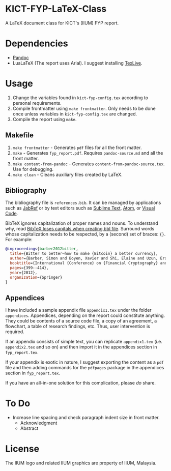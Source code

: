 # KICT-FYP-LaTeX-Class

A LaTeX document class for KICT's (IIUM) FYP report.

# Dependencies

- [Pandoc]
- LuaLaTeX (The report uses Arial). I suggest installing [TexLive].

# Usage

1. Change the variables found in `kict-fyp-config.tex` according to personal requirements.
2. Compile frontmatter using `make frontmatter`. Only needs to be done once unless variables in `kict-fyp-config.tex` are changed.
3. Compile the report using `make`.

## Makefile

1. `make frontmatter` - Generates `pdf` files for all the front matter.
2. `make` - Generates `fyp_report.pdf`. Requires `pandoc-source.md` and all the front matter.
3. `make content-from-pandoc` - Generates `content-from-pandoc-source.tex`. Use for debugging.
4. `make clean` - Cleans auxiliary files created by LaTeX.

## Bibliography

The bibliography file is `references.bib`.
It can be managed by applications such as [JabRef] or by text editors such as [Sublime Text], [Atom], or [Visual Code].

BibTeX ignores capitalization of proper names and nouns.
To understand why, read [BibTeX loses capitals when creating bbl file](https://tex.stackexchange.com/questions/10772/bibtex-loses-capitals-when-creating-bbl-file).
Surround words whose capitalization needs to be respected, by a (second) set of braces: `{}`.
For example: 

```bibtex
@inproceedings{barber2012bitter,
  title={Bitter to better—how to make {Bitcoin} a better currency},
  author={Barber, Simon and Boyen, Xavier and Shi, Elaine and Uzun, Ersin},
  booktitle={International {Conference} on {Financial Cryptography} and {Data Security}},
  pages={399--414},
  year={2012},
  organization={Springer}
}
```

## Appendices

I have included a sample appendix file `appendix1.tex` under the folder `appendices`.
Appendices, depending on the report could constitute anything.
They could be contents of a source code file, a copy of an agreement, a flowchart, a table of research findings, etc.
Thus, user intervention is required.

If an appendix consists of simple text, you can replicate `appendix1.tex` (i.e. `appendix2.tex` and so on) and then import it in the appendices section in `fyp_report.tex`.

If your appendix is exotic in nature, I suggest exporting the content as a `pdf` file and then adding commands for the `pdfpages` package in the appendices section in `fyp_report.tex`.

If you have an all-in-one solution for this complication, please _do_ share.

# To Do

- Increase line spacing and check paragraph indent size in front matter.
  - Acknowledgment
  - Abstract

# License

The IIUM logo and related IIUM graphics are property of IIUM, Malaysia.

[Pandoc]: https://github.com/jgm/pandoc/releases
[TexLive]: https://www.tug.org/texlive/acquire.html
[JabRef]: http://www.jabref.org/
[Sublime Text]: https://www.sublimetext.com/
[Atom]: https://atom.io/
[Visual Code]: https://code.visualstudio.com/
